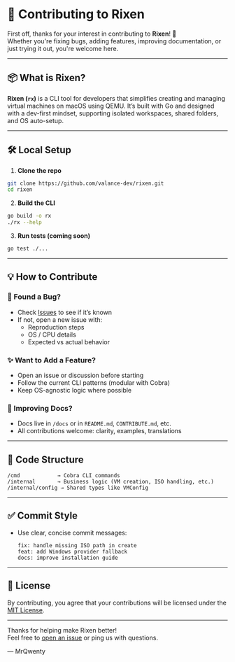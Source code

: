 # 🤝 Contributing to Rixen

First off, thanks for your interest in contributing to **Rixen**! 🚀  
Whether you're fixing bugs, adding features, improving documentation, or just trying it out, you're welcome here.

---

## 📦 What is Rixen?

**Rixen (`rx`)** is a CLI tool for developers that simplifies creating and managing virtual machines on macOS using QEMU. It’s built with Go and designed with a dev-first mindset, supporting isolated workspaces, shared folders, and OS auto-setup.

---

## 🛠️ Local Setup

1. **Clone the repo**

```bash
git clone https://github.com/valance-dev/rixen.git
cd rixen
```

2. **Build the CLI**

```bash
go build -o rx
./rx --help
```

3. **Run tests (coming soon)**

```bash
go test ./...
```

---

## 💡 How to Contribute

### 🐛 Found a Bug?
- Check [Issues](https://github.com/valance-dev/rixen/issues) to see if it’s known
- If not, open a new issue with:
  - Reproduction steps
  - OS / CPU details
  - Expected vs actual behavior

### ✨ Want to Add a Feature?
- Open an issue or discussion before starting
- Follow the current CLI patterns (modular with Cobra)
- Keep OS-agnostic logic where possible

### 🧹 Improving Docs?
- Docs live in `/docs` or in `README.md`, `CONTRIBUTE.md`, etc.
- All contributions welcome: clarity, examples, translations

---

## 📂 Code Structure

```
/cmd            → Cobra CLI commands
/internal       → Business logic (VM creation, ISO handling, etc.)
/internal/config → Shared types like VMConfig
```

---

## ✅ Commit Style

- Use clear, concise commit messages:
  ```
  fix: handle missing ISO path in create
  feat: add Windows provider fallback
  docs: improve installation guide
  ```

---

## 📜 License

By contributing, you agree that your contributions will be licensed under the [MIT License](LICENSE).

---

Thanks for helping make Rixen better!  
Feel free to [open an issue](https://github.com/valance-dev/rixen/issues) or ping us with questions.

— MrQwenty
